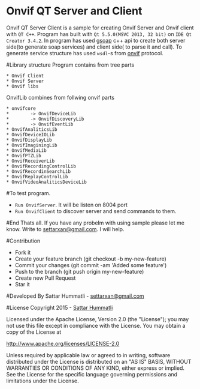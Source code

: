 # Onvif QT Server and Client

Onvif QT Server Client is a sample for creating Onvif Server and Onvif client with `QT C++`. Program has built with `Qt 5.5.0(MSVC 2013, 32 bit)` on `IDE Qt Creator 3.4.2`. In program has used <a href="http://www.genivia.com/dev.html">gsoap</a> c++ api to create both server side(to generate soap services) and client side( to parse it and call). To generate service structure has used `wsdl`-s from <a href="http://www.onvif.org/">onvif</a> protocol.


#Library structure
Program contains from tree parts
```
* Onvif Client
* Onvif Server
* Onvif libs
```
OnvifLib combines from follwing onvif parts
```
* onvifcore
*        -> OnvifDeviceLib
*        -> OnvifDiscoveryLib
*        -> OnvifEventLib
* OnvifAnaliticsLib
* OnvifDeviceIOLib
* OnvifDisplayLib
* OnvifImaginingLib
* OnvifMediaLib
* OnvifPTZLib
* OnvifReceiverLib
* OnvifRecordingControlLib
* OnvifRecordinSearchLib
* OnvifReplayControlLib
* OnvifVideoAnaliticsDeviceLib
```

#To test program.
* `Run OnvifServer`. It will be listen on 8004 port
* `Run OnvifClient` to discover server and send commands to them.


#End
Thats all. If you have any probelm with using sample please let me know. Write to settarxan@gmail.com. I will help.


#Contribution
* Fork it
* Create your feature branch (git checkout -b my-new-feature)
* Commit your changes (git commit -am 'Added some feature')
* Push to the branch (git push origin my-new-feature)
* Create new Pull Request
* Star it


#Developed By
Sattar Hummatli - settarxan@gmail.com


#License
Copyright 2015  - <a href="https://www.linkedin.com/in/hummatli">Sattar Hummatli</a>   

Licensed under the Apache License, Version 2.0 (the "License");
you may not use this file except in compliance with the License.
You may obtain a copy of the License at

   http://www.apache.org/licenses/LICENSE-2.0

Unless required by applicable law or agreed to in writing, software
distributed under the License is distributed on an "AS IS" BASIS,
WITHOUT WARRANTIES OR CONDITIONS OF ANY KIND, either express or implied.
See the License for the specific language governing permissions and
limitations under the License.
